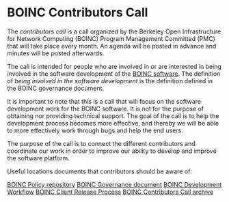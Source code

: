 # BOINC Contributors Call

The *contributors call* is a call organized by the Berkeley Open Infrastructure for Network Computing (BOINC) Program Management Committed (PMC) that will take place every month. An agenda will be posted in advance and minutes will be posted afterwards.

The call is intended for people who are involved in or are interested in being involved in the software development of the [BOINC software](https://github.com/BOINC/boinc).  The definition of *being involved in the software development* is the definition defined in the BOINC governance document.

It is important to note that this is a call that will focus on the software development work for the BOINC software.  It is not for the purpose of obtaining nor providing technical support.  The goal of the call is to help the development process becomes more effective, and thereby we will be able to more effectively work through bugs and help the end users.

The purpose of the call is to connect the different contributors and coordinate our work in order to improve our ability to develop and improve the software platform.

Useful locations documents that contributors should be aware of:

[BOINC Policy repository](https://github.com/BOINC/boinc-policy)
[BOINC Governance document](https://github.com/BOINC/boinc-policy/blob/master/Governance_Documents/Governance.md)
[BOINC Development Workflow](https://github.com/BOINC/boinc-policy/blob/master/Development_Documents/Development_Workflow.md)
[BOINC Client Release Process](https://github.com/BOINC/boinc-policy/blob/client_release/Development_Documents/Client_Release_Process.md)
[BOINC Contributors Call archive](https://drive.google.com/drive/folders/1tw7NOMJdGQQfqJrr6cJdcdTzPmocNkQh)
